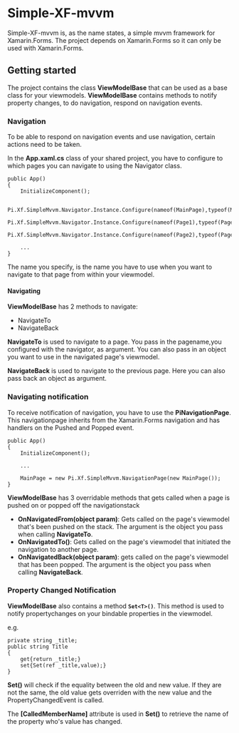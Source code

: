 # Simple-XF-mvvm
Simple-XF-mvvm is, as the name states, a simple mvvm framework for Xamarin.Forms. 
The project depends on Xamarin.Forms so it can only be used with Xamarin.Forms.
## Getting started
The project contains the class **ViewModelBase** that can be used as a base class
for your viewmodels. **ViewModelBase** contains methods to notify property changes, 
to do navigation, respond on navigation events.
### Navigation
To be able to respond on navigation events and use navigation, certain actions need to be taken.

In the **App.xaml.cs** class of your shared project, you have to configure to which pages you can navigate to 
using the Navigator class.
```
public App()
{
	InitializeComponent();

	Pi.Xf.SimpleMvvm.Navigator.Instance.Configure(nameof(MainPage),typeof(MainPage));
	Pi.Xf.SimpleMvvm.Navigator.Instance.Configure(nameof(Page1),typeof(Page1));
	Pi.Xf.SimpleMvvm.Navigator.Instance.Configure(nameof(Page2),typeof(Page2));
	
	...
}
```
The name you specify, is the name you have to use when you want to navigate to that page from within your viewmodel.
#### Navigating
**ViewModelBase** has 2 methods to navigate:
* NavigateTo
* NavigateBack

**NavigateTo** is used to navigate to a page. You pass in the pagename,you configured with the navigator, as argument. 
You can also pass in an object you want to use in the navigated page's viewmodel.

**NavigateBack** is used to navigate to the previous page. Here you can also pass back an object as argument.

### Navigating notification

To receive notification of navigation, you have to use the **PiNavigationPage**. This navigationpage inherits from the
Xamarin.Forms navigation and has handlers on the Pushed and Popped event.

```
public App()
{
	InitializeComponent();

	...
	
	MainPage = new Pi.Xf.SimpleMvvm.NavigationPage(new MainPage());
}
```

**ViewModelBase** has 3 overridable methods that gets called when a page is pushed on or popped off the navigationstack

* **OnNavigatedFrom(object param)**: Gets called on the page's viewmodel that's been pushed on the stack. 
The argument is the object you pass when calling **NavigateTo**.
* **OnNavigatedTo()**: Gets called on the page's viewmodel that initiated the navigation to another page.
* **OnNavigatedBack(object param)**: gets called on the page's viewmodel that has been popped.
The argument is the object you pass when calling **NavigateBack**.

### Property Changed Notification
**ViewModelBase** also contains a method **`Set<T>()`**. This method is used to notify propertychanges on your bindable properties
in the viewmodel.

e.g.
```
private string _title;
public string Title
{
	get{return _title;}
	set{Set(ref _title,value);}
}
```
**Set()** will check if the equality between the old and new value. If they are not the same, the old value gets 
overriden with the new value and the PropertyChangedEvent is called.

The **[CalledMemberName]** attribute is used in **Set()** to retrieve the name of the property who's value has changed.

